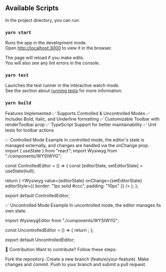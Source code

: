 ## Available Scripts

In the project directory, you can run:

### `yarn start`

Runs the app in the development mode.\
Open [http://localhost:3000](http://localhost:3000) to view it in the browser.

The page will reload if you make edits.\
You will also see any lint errors in the console.

### `yarn test`

Launches the test runner in the interactive watch mode.\
See the section about [running tests](https://facebook.github.io/create-react-app/docs/running-tests) for more information.

### `yarn build`

Features Implemented
✅ Supports Controlled & Uncontrolled Modes
✅ Includes Bold, Italic, and Underline formatting
✅ Customizable Toolbar with renderToolbar prop
✅ TypeScript Support for better maintainability
✅ Unit tests for toolbar actions

✅ Controlled Mode Example
In controlled mode, the editor's state is managed externally, and changes are handled via the onChange prop.
import { useState } from "react";
import Wysiwyg from "./components/WYSIWYG";

const ControlledEditor = () => {
const [editorState, setEditorState] = useState(null);

return (
<Wysiwyg
value={editorState}
onChange={setEditorState}
editorStyle={{ border: "1px solid #ccc", padding: "10px" }}
/>
);
};

export default ControlledEditor;

✅ Uncontrolled Mode Example
In uncontrolled mode, the editor manages its own state.

import WysiwygEditor from "./components/WYSIWYG";

const UncontrolledEditor = () => {
return <WysiwygEditor />;
};

export default UncontrolledEditor;

📌 Contribution
Want to contribute? Follow these steps:

Fork the repository.
Create a new branch (feature/your-feature).
Make changes and commit.
Push to your branch and submit a pull request.
